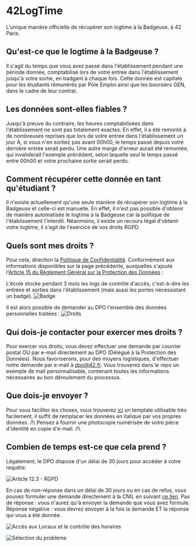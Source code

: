 # 42LogTime
L'unique manière officielle de récupérer son logtime à la Badgeuse, à 42 Paris.

## Qu'est-ce que le logtime à la Badgeuse ?
Il s'agit du temps que vous avez passé dans l'établissement pendant une période donnée, comptabilisé lors de votre entrée dans l'établissement jusqu'à votre sortie, en badgant à chaque fois.
Cette donnée est capitale pour les étudiants rémunérés par Pôle Emploi ainsi que les boursiers GEN, dans le cadre de leur contrat.

## Les données sont-elles fiables ?
Jusqu'à preuve du contraire, les heures comptabilisées dans l'établissement ne sont pas totalement exactes.
En effet, il a été remonté à de nombreuses reprises que lors de votre entrée dans l'établissement un jour A, si vous n'en sortiez pas avant 00h00, le temps passé depuis votre dernière entrée serait perdu.
Une autre marge d'erreur aurait été remontée, qui invaliderait l'exemple précédent, selon laquelle seul le temps passé entre 00h00 et votre prochaine sortie serait perdu.

## Comment récupérer cette donnée en tant qu'étudiant ?
Il n'existe actuellement qu'une seule manière de récupérer son logtime à la Badgeuse et celle-ci est manuelle.
En effet, il n'est pas possible d'obtenir de manière automatisée le logtime à la Badgeuse car la politique de l'établissement l'interdit.
Néanmoins, il existe un recours légal d'obtenir votre logtime, il s'agit de l'exercice de vos droits RGPD.

## Quels sont mes droits ?
Pour cela, direction la [Politique de Confidentialité](https://42.fr/politique-de-confidentialite/).
Conformément aux informations disponibles sur la page précédente, auxquelles s'ajoute l'[Article 15 du Règlement Général sur la Protection des Données](https://www.cnil.fr/fr/reglement-europeen-protection-donnees/chapitre3#Article15) :

L'école stocke pendant 3 mois les logs de contrôle d'accès, c'est-à-dire les entrées et sorties dans l'établissement (mais aussi les portes nécessistant un badge).
![Badge](https://user-images.githubusercontent.com/48443830/242097801-7662bc37-258f-420d-b5dd-e7be548a0040.png)

Il est alors possible de demander au DPO l'ensemble des données personnelles traitées :
![Droits](https://user-images.githubusercontent.com/48443830/242100982-e12caf95-0660-4f18-89cb-72fd8990093a.png)

## Qui dois-je contacter pour exercer mes droits ?
Pour exercer vos droits, vous devez effectuer une demande par courrier postal OU par e-mail directement au DPO (Délégué à la Protection des Données).
Nous favoriserons, pour des moyens logistiques, d'effectuer notre demande par e-mail à [dpo@42.fr](mailto:dpo@42.fr).
Vous trouverez dans le repo un exemple de mail personnalisable, contenant toutes les informations nécessaires au bon déroulement du processus.

## Que dois-je envoyer ?
Pour vous faciliter les choses, vous trouverez [ici](https://github.com/ReyanCarlier/42LogTime/blob/main/Template.md) un template utilisable très facilement, il suffit de remplacer les données en italique par vos propres données.
/!\ Pensez à fournir une photocopie numérisée de votre pièce d'identité en copie d'e-mail. /!\

## Combien de temps est-ce que cela prend ?
Légalement, le DPO dispose d'un délai de 30 jours pour accéder à votre requête.

![Article 12.3 - RGPD](https://user-images.githubusercontent.com/48443830/242105872-c88ffb2b-41cd-4a0f-a6c9-6699b1e6cebf.png)

En cas de non-réponse dans un délai de 30 jours ou en cas de refus, vous pouvez formuler une demande directement à la CNIL en suivant [ce lien](https://www.cnil.fr/fr/plaintes/travail).
Pas de réponse : vous n'aurez qu'à envoyer la demande que vous avez formulé.
Réponse négative : vous devrez envoyer à la fois la demande ET la réponse qui vous a été donnée.

![Accès aux Locaux et le contrôle des horaires](https://user-images.githubusercontent.com/48443830/242106882-120d6768-1bb5-4773-99bb-7bd778abbb86.png)

![Sélection du problème](https://user-images.githubusercontent.com/48443830/242107178-c3f1e893-32bc-4729-8137-a3ff58d9ec71.png)

